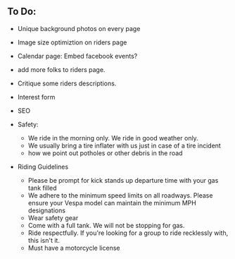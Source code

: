 ## To Do:
- Unique background photos on every page
- Image size optimiztion on riders page
- Calendar page: Embed facebook events?
- add more folks to riders page.
- Critique some riders descriptions.
- Interest form
- SEO
- Safety:
    - We ride in the morning only. We ride in good weather only.
    - We usually bring a tire inflater with us just in case of a tire incident
    - how we point out potholes or other debris in  the road

- Riding Guidelines
    - Please be prompt for kick stands up departure time with your gas tank filled 
    - We adhere to  the minimum speed limits on all roadways. Please ensure your Vespa model can maintain the minimum MPH designations
    - Wear safety gear
    - Come with a full tank. We will not be stopping for gas.
    - Ride respectfully. If you're looking for a group to ride recklessly with, this isn't it.
    - Must have a motorcycle license